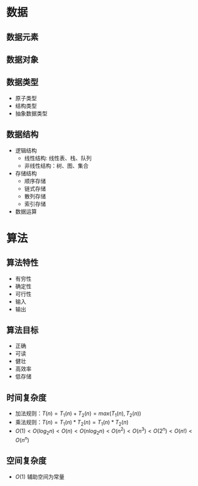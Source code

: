 # 数据
## 数据元素
## 数据对象
## 数据类型
- 原子类型
- 结构类型
- 抽象数据类型
## 数据结构
- 逻辑结构
    - 线性结构: 线性表、栈、队列
    - 非线性结构：树、图、集合
- 存储结构
    - 顺序存储
    - 链式存储
    - 散列存储
    - 索引存储
- 数据运算

# 算法
## 算法特性
- 有穷性
- 确定性
- 可行性
- 输入
- 输出
## 算法目标
- 正确
- 可读
- 健壮
- 高效率
- 低存储
## 时间复杂度
- 加法规则：$T(n) = T_1(n) + T_2(n) =max(T_1(n) , T_2(n))$
- 乘法规则：$T(n) = T_1(n) * T_2(n) =T_1(n) * T_2(n)$
- $O(1) < O(log_2 n) < O(n) < O(nlog_2 n)< O(n^2) < O(n^3) < O(2^n) < O(n!) < O(n^n)$
## 空间复杂度
- $O(1)$ 辅助空间为常量
